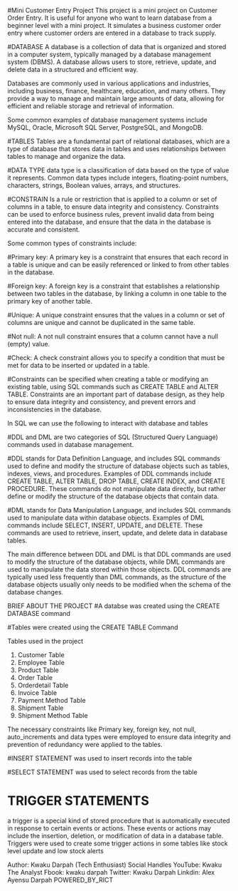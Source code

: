 #Mini Customer Entry Project
This project is a mini project on Customer Order Entry. It is useful for anyone who want to learn database from a beginner level with a mini project.
It simulates a business customer order entry where customer orders are entered in a database to track supply.

#DATABASE
A database is a collection of data that is organized and stored in a computer system, typically managed by a database management system (DBMS). A database allows users to store, retrieve, update, and delete data in a structured and efficient way. 

Databases are commonly used in various applications and industries, including business, finance, healthcare, education, and many others. They provide a way to manage and maintain large amounts of data, allowing for efficient and reliable storage and retrieval of information.

Some common examples of database management systems include MySQL, Oracle, Microsoft SQL Server, PostgreSQL, and MongoDB.

#TABLES
Tables are a fundamental part of relational databases, which are a type of database that stores data in tables and uses relationships between tables to manage and organize the data.

#DATA TYPE
data type is a classification of data based on the type of value it represents. Common data types include integers, floating-point numbers, characters, strings, Boolean values, arrays, and structures.

#CONSTRAIN
Is a rule or restriction that is applied to a column or set of columns in a table, to ensure data integrity and consistency. Constraints can be used to enforce business rules, prevent invalid data from being entered into the database, and ensure that the data in the database is accurate and consistent.

Some common types of constraints include:

#Primary key: A primary key is a constraint that ensures that each record in a table is unique and can be easily referenced or linked to from other tables in the database.

#Foreign key: A foreign key is a constraint that establishes a relationship between two tables in the database, by linking a column in one table to the primary key of another table.

#Unique: A unique constraint ensures that the values in a column or set of columns are unique and cannot be duplicated in the same table.

#Not null: A not null constraint ensures that a column cannot have a null (empty) value.

#Check: A check constraint allows you to specify a condition that must be met for data to be inserted or updated in a table.

#Constraints can be specified when creating a table or modifying an existing table, using SQL commands such as CREATE TABLE and ALTER TABLE. Constraints are an important part of database design, as they help to ensure data integrity and consistency, and prevent errors and inconsistencies in the database.

In SQL we can use the following to interact with database and tables

#DDL and DML are two categories of SQL (Structured Query Language) commands used in database management.

#DDL stands for Data Definition Language, and includes SQL commands used to define and modify the structure of database objects such as tables, indexes, views, and procedures. Examples of DDL commands include CREATE TABLE, ALTER TABLE, DROP TABLE, CREATE INDEX, and CREATE PROCEDURE. These commands do not manipulate data directly, but rather define or modify the structure of the database objects that contain data.

#DML stands for Data Manipulation Language, and includes SQL commands used to manipulate data within database objects. Examples of DML commands include SELECT, INSERT, UPDATE, and DELETE. These commands are used to retrieve, insert, update, and delete data in database tables.

The main difference between DDL and DML is that DDL commands are used to modify the structure of the database objects, while DML commands are used to manipulate the data stored within those objects. DDL commands are typically used less frequently than DML commands, as the structure of the database objects usually only needs to be modified when the schema of the database changes.

BRIEF ABOUT THE PROJECT
#A databse was created using the CREATE DATABASE command

#Tables were created using the CREATE TABLE Command

Tables used in the project
1. Customer Table
2. Employee Table
3. Product Table
4. Order Table
5. Orderdetail Table
6. Invoice Table
7. Payment Method Table
8. Shipment Table
9. Shipment Method Table

The necessary constraints like Primary key, foreign key, not null, auto_increments and data types were employed to ensure data integrity and prevention of redundancy were applied to the tables.

#INSERT STATEMENT was used to insert records into the table

#SELECT STATEMENT was used to select records from the table

# TRIGGER STATEMENTS
a trigger is a special kind of stored procedure that is automatically executed in response to certain events or actions. These events or actions may include the insertion, deletion, or modification of data in a database table.
Triggers were used to create some trigger actions in some tables like stock level update and low stock alerts

Author: Kwaku Darpah (Tech Enthusiast)
Social Handles
YouTube: Kwaku The Analyst
Fbook: kwaku darpah
Twitter: Kwaku Darpah
Linkdin: Alex Ayensu Darpah
POWERED_BY_RICT
